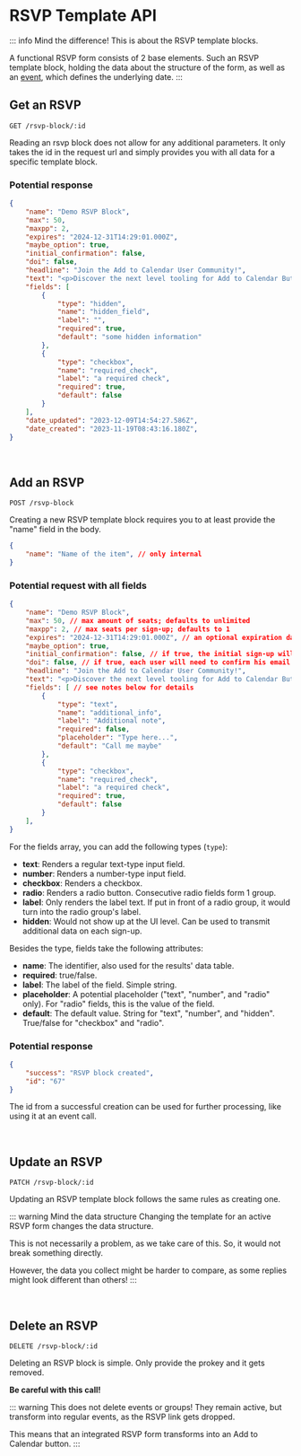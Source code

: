
# RSVP Template API

::: info Mind the difference!
This is about the RSVP template blocks.

A functional RSVP form consists of 2 base elements. Such an RSVP template block, holding the data about the structure of the form, as well as an [event](/api/events.html), which defines the underlying date.
:::

## Get an RSVP

```
GET /rsvp-block/:id
```

Reading an rsvp block does not allow for any additional parameters. It only takes the id in the request url and simply provides you with all data for a specific template block.

### Potential response

```json
{
    "name": "Demo RSVP Block",
    "max": 50,
    "maxpp": 2,
    "expires": "2024-12-31T14:29:01.000Z",
    "maybe_option": true,
    "initial_confirmation": false,
    "doi": false,
    "headline": "Join the Add to Calendar User Community!",
    "text": "<p>Discover the next level tooling for Add to Calendar Buttons, RSVP, and more. <strong>Made for you! </strong>🫵</p>",
    "fields": [
        {
            "type": "hidden",
            "name": "hidden_field",
            "label": "",
            "required": true,
            "default": "some hidden information"
        },
        {
            "type": "checkbox",
            "name": "required_check",
            "label": "a required check",
            "required": true,
            "default": false
        }
    ],
    "date_updated": "2023-12-09T14:54:27.586Z",
    "date_created": "2023-11-19T08:43:16.180Z",
}
```

<br />

## Add an RSVP

```
POST /rsvp-block
```

Creating a new RSVP template block requires you to at least provide the "name" field in the body.

```json
{
    "name": "Name of the item", // only internal
}
```

### Potential request with all fields

```json
{
    "name": "Demo RSVP Block",
    "max": 50, // max amount of seats; defaults to unlimited
    "maxpp": 2, // max seats per sign-up; defaults to 1
    "expires": "2024-12-31T14:29:01.000Z", // an optional expiration date as ISO 8601 UTC datetime
    "maybe_option": true,
    "initial_confirmation": false, // if true, the initial sign-up will always be "confirmed"
    "doi": false, // if true, each user will need to confirm his email
    "headline": "Join the Add to Calendar User Community!",
    "text": "<p>Discover the next level tooling for Add to Calendar Buttons, RSVP, and more. <strong>Made for you! </strong>🫵</p>", // allowing for <p>, <strong>, <em>, <u>, <h1>, <h2>, <h3>, <h4>, <ul>, <ol>, <li>, <a>
    "fields": [ // see notes below for details
        {
            "type": "text",
            "name": "additional_info",
            "label": "Additional note",
            "required": false,
            "placeholder": "Type here...",
            "default": "Call me maybe"
        },
        {
            "type": "checkbox",
            "name": "required_check",
            "label": "a required check",
            "required": true,
            "default": false
        }
    ],
}
```

For the fields array, you can add the following types (`type`):
* **text**: Renders a regular text-type input field.
* **number**: Renders a number-type input field.
* **checkbox**: Renders a checkbox.
* **radio**: Renders a radio button. Consecutive radio fields form 1 group.
* **label**: Only renders the label text. If put in front of a radio group, it would turn into the radio group's label.
* **hidden**: Would not show up at the UI level. Can be used to transmit additional data on each sign-up.

Besides the type, fields take the following attributes:
* **name**: The identifier, also used for the results' data table.
* **required**: true/false.
* **label**: The label of the field. Simple string.
* **placeholder**: A potential placeholder ("text", "number", and "radio" only). For "radio" fields, this is the value of the field.
* **default**: The default value. String for "text", "number", and "hidden". True/false for "checkbox" and "radio".

### Potential response

```json
{
    "success": "RSVP block created",
    "id": "67"
}
```

The id from a successful creation can be used for further processing, like using it at an event call.

<br />

## Update an RSVP

```
PATCH /rsvp-block/:id
```

Updating an RSVP template block follows the same rules as creating one.

::: warning Mind the data structure
Changing the template for an active RSVP form changes the data structure.

This is not necessarily a problem, as we take care of this. So, it would not break something directly.

However, the data you collect might be harder to compare, as some replies might look different than others!
:::

<br />

## Delete an RSVP

```
DELETE /rsvp-block/:id
```

Deleting an RSVP block is simple. Only provide the prokey and it gets removed.

**Be careful with this call!**

::: warning This does not delete events or groups!
They remain active, but transform into regular events, as the RSVP link gets dropped.

This means that an integrated RSVP form transforms into an Add to Calendar button.
:::
